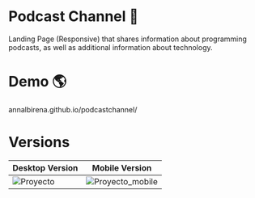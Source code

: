 # Podcast Channel 🎵

Landing Page (Responsive) that shares information about programming podcasts, as well as additional information about technology.

# Demo 🌎

annalbirena.github.io/podcastchannel/

# Versions

| Desktop Version | Mobile Version |
| ------------- | ------------- |
| ![Proyecto](https://user-images.githubusercontent.com/30696989/123358218-b662b200-d530-11eb-9117-d56ee612485c.png)  | ![Proyecto_mobile](https://user-images.githubusercontent.com/30696989/123359017-1c9c0480-d532-11eb-9f33-2e5cd4f0c845.png)  |











